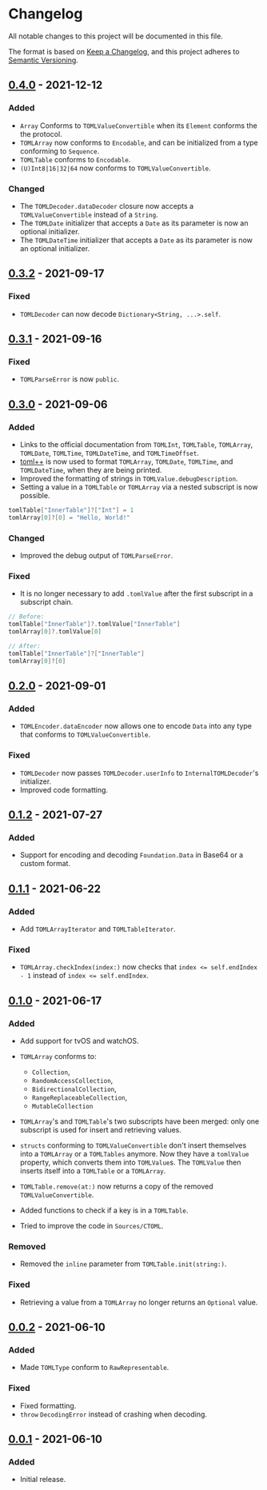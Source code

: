 # Changelog

All notable changes to this project will be documented in this file.

The format is based on [Keep a Changelog](https://keepachangelog.com/en/1.0.0/),
and this project adheres to [Semantic Versioning](https://semver.org/spec/v2.0.0.html).

## [0.4.0](https://github.com/LebJe/TOMLKit/releases/tag/0.4.0) - 2021-12-12

### Added

-   `Array` Conforms to `TOMLValueConvertible` when its `Element` conforms the the protocol.
-   `TOMLArray` now conforms to `Encodable`, and can be initialized from a type conforming to `Sequence`.
-   `TOMLTable` conforms to `Encodable`.
-   `(U)Int8|16|32|64` now conforms to `TOMLValueConvertible`.

### Changed

-   The `TOMLDecoder.dataDecoder` closure now accepts a `TOMLValueConvertible` instead of a `String`.
-   The `TOMLDate` initializer that accepts a `Date` as its parameter is now an optional initializer.
-   The `TOMLDateTime` initializer that accepts a `Date` as its parameter is now an optional initializer.

## [0.3.2](https://github.com/LebJe/TOMLKit/releases/tag/0.3.2) - 2021-09-17

### Fixed

-   `TOMLDecoder` can now decode `Dictionary<String, ...>.self`.

## [0.3.1](https://github.com/LebJe/TOMLKit/releases/tag/0.3.1) - 2021-09-16

### Fixed

-   `TOMLParseError` is now `public`.

## [0.3.0](https://github.com/LebJe/TOMLKit/releases/tag/0.3.0) - 2021-09-06

### Added

-   Links to the official documentation from `TOMLInt`, `TOMLTable`, `TOMLArray`, `TOMLDate`, `TOMLTime`, `TOMLDateTime`, and `TOMLTimeOffset`.
-   [toml++](https://github.com/marzer/tomlplusplus/) is now used to format `TOMLArray`, `TOMLDate`, `TOMLTime`, and `TOMLDateTime`, when they are being printed.
-   Improved the formatting of strings in `TOMLValue.debugDescription`.
-   Setting a value in a `TOMLTable` or `TOMLArray` via a nested subscript is now possible.

```swift
tomlTable["InnerTable"]?["Int"] = 1
tomlArray[0]?[0] = "Hello, World!"
```

### Changed

-   Improved the debug output of `TOMLParseError`.

### Fixed

-   It is no longer necessary to add `.tomlValue` after the first subscript in a subscript chain.

```swift
// Before:
tomlTable["InnerTable"]?.tomlValue["InnerTable"]
tomlArray[0]?.tomlValue[0]

// After:
tomlTable["InnerTable"]?["InnerTable"]
tomlArray[0]?[0]
```

## [0.2.0](https://github.com/LebJe/TOMLKit/releases/tag/0.2.0) - 2021-09-01

### Added

-   `TOMLEncoder.dataEncoder` now allows one to encode `Data` into any type that conforms to `TOMLValueConvertible`.

### Fixed

-   `TOMLDecoder` now passes `TOMLDecoder.userInfo` to `InternalTOMLDecoder`'s initializer.
-   Improved code formatting.

## [0.1.2](https://github.com/LebJe/TOMLKit/releases/tag/0.1.2) - 2021-07-27

### Added

-   Support for encoding and decoding `Foundation.Data` in Base64 or a custom format.

## [0.1.1](https://github.com/LebJe/TOMLKit/releases/tag/0.1.1) - 2021-06-22

### Added

-   Add `TOMLArrayIterator` and `TOMLTableIterator`.

### Fixed

-   `TOMLArray.checkIndex(index:)` now checks that `index <= self.endIndex - 1` instead of `index <= self.endIndex`.

## [0.1.0](https://github.com/LebJe/TOMLKit/releases/tag/0.1.0) - 2021-06-17

### Added

-   Add support for tvOS and watchOS.

-   `TOMLArray` conforms to:

    -   `Collection`,
    -   `RandomAccessCollection`,
    -   `BidirectionalCollection`,
    -   `RangeReplaceableCollection`,
    -   `MutableCollection`

-   `TOMLArray`'s and `TOMLTable`'s two subscripts have been merged: only one subscript is used for insert and retrieving values.
-   `structs` conforming to `TOMLValueConvertible` don't insert themselves into a `TOMLArray` or a `TOMLTables` anymore.
    Now they have a `tomlValue` property, which converts them into `TOMLValue`s. The `TOMLValue` then inserts itself into a `TOMLTable` or a `TOMLArray`.
-   `TOMLTable.remove(at:)` now returns a copy of the removed `TOMLValueConvertible`.
-   Added functions to check if a key is in a `TOMLTable`.
-   Tried to improve the code in `Sources/CTOML`.

### Removed

-   Removed the `inline` parameter from `TOMLTable.init(string:)`.

### Fixed

-   Retrieving a value from a `TOMLArray` no longer returns an `Optional` value.

## [0.0.2](https://github.com/LebJe/TOMLKit/releases/tag/0.0.2) - 2021-06-10

### Added

-   Made `TOMLType` conform to `RawRepresentable`.

### Fixed

-   Fixed formatting.
-   `throw` `DecodingError` instead of crashing when decoding.

## [0.0.1](https://github.com/LebJe/TOMLKit/releases/tag/0.0.1) - 2021-06-10

### Added

-   Initial release.
